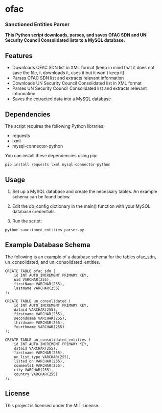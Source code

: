 # ofac
### Sanctioned Entities Parser

**This Python script downloads, parses, and saves OFAC SDN and UN Security Council Consolidated lists to a MySQL database.**

## Features

- Downloads OFAC SDN list in XML format (keep in mind that it does not save the file, it downloads it, uses it but it won't keep it)
- Parses OFAC SDN list and extracts relevant information
- Downloads UN Security Council Consolidated list in XML format
- Parses UN Security Council Consolidated list and extracts relevant information
- Saves the extracted data into a MySQL database

## Dependencies

The script requires the following Python libraries:

- requests
- lxml
- mysql-connector-python

You can install these dependencies using pip:

```pip install requests lxml mysql-connector-python```

## Usage

1. Set up a MySQL database and create the necessary tables. An example schema can be found below.

2. Edit the db_config dictionary in the main() function with your MySQL database credentials.

3. Run the script:

```python sanctioned_entities_parser.py```

## Example Database Schema

The following is an example of a database schema for the tables ofac_sdn, un_consolidated, and un_consolidated_entities.

```
CREATE TABLE ofac_sdn (
    id INT AUTO_INCREMENT PRIMARY KEY,
    uid VARCHAR(255),
    firstName VARCHAR(255),
    lastName VARCHAR(255)
);

CREATE TABLE un_consolidated (
    id INT AUTO_INCREMENT PRIMARY KEY,
    dataid VARCHAR(255),
    firstname VARCHAR(255),
    secondname VARCHAR(255),
    thirdname VARCHAR(255),
    fourthname VARCHAR(255)
);

CREATE TABLE un_consolidated_entities (
    id INT AUTO_INCREMENT PRIMARY KEY,
    dataid VARCHAR(255),
    firstname VARCHAR(255),
    un_list_type VARCHAR(255),
    listed_on VARCHAR(255),
    comments1 VARCHAR(255),
    city VARCHAR(255),
    country VARCHAR(255)
);
```

## License

This project is licensed under the MIT License.

